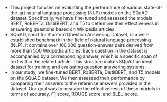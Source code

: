 - This project focuses on evaluating the performance of various state-of-the-art natural language processing (NLP) models on the SQuAD dataset. Specifically, we have fine-tuned and assessed the models BERT, RoBERTa, DistilBERT, and T5 to determine their effectiveness in answering questions based on Wikipedia articles.
- SQuAD, short for Stanford Question Answering Dataset, is a well-established benchmark
in the field of natural language processing (NLP). It contains over 100,000
question-answer pairs derived from more than 500 Wikipedia articles. Each question in
the dataset is accompanied by a corresponding answer, which is a specific span of text
within the related article. This structure makes SQuAD an ideal dataset for training and
evaluating question answering systems.
- In our study, we fine-tuned BERT, RoBERTa, DistilBERT, and T5 models on the SQuAD
dataset. We then assessed their performance by comparing their answers to the
reference answers provided in the dataset. Our goal was to measure the effectiveness
of these models in terms of accuracy, F1 score, ROUGE score, and BLEU score.
